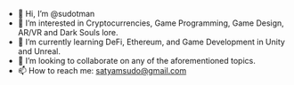 - 👋 Hi, I’m @sudotman
- 👀 I’m interested in Cryptocurrencies, Game Programming, Game Design, AR/VR and Dark Souls lore.
- 🌱 I’m currently learning DeFi, Ethereum, and Game Development in Unity and Unreal.
- 💞️ I’m looking to collaborate on any of the aforementioned topics.
- 📫 How to reach me: satyamsudo@gmail.com

<!---
sudotman/sudotman is a ✨ special ✨ repository because its `README.md` (this file) appears on your GitHub profile.
You can click the Preview link to take a look at your changes.
--->
